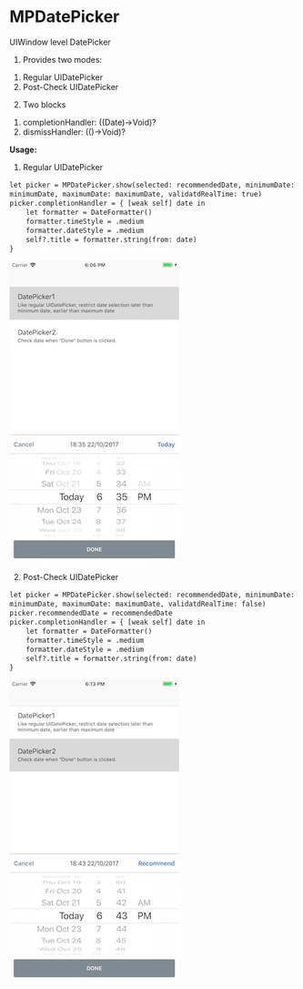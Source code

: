 # MPDatePicker
UIWindow level DatePicker

1. Provides two modes: 
  1) Regular UIDatePicker
  2) Post-Check UIDatePicker
  
2. Two blocks
  1) completionHandler: ((Date)->Void)?
  2) dismissHandler: (()->Void)?

**Usage:**
1. Regular UIDatePicker
```
let picker = MPDatePicker.show(selected: recommendedDate, minimumDate: minimumDate, maximumDate: maximumDate, validatdRealTime: true)
picker.completionHandler = { [weak self] date in
    let formatter = DateFormatter()
    formatter.timeStyle = .medium
    formatter.dateStyle = .medium
    self?.title = formatter.string(from: date)
}
```
![Regular UIDatePicker](https://github.com/linbo8303/MPDatePicker/blob/master/Screenshot1.png "Regular UIDatePicker") 

2. Post-Check UIDatePicker
```
let picker = MPDatePicker.show(selected: recommendedDate, minimumDate: minimumDate, maximumDate: maximumDate, validatdRealTime: false)
picker.recommendedDate = recommendedDate
picker.completionHandler = { [weak self] date in
    let formatter = DateFormatter()
    formatter.timeStyle = .medium
    formatter.dateStyle = .medium
    self?.title = formatter.string(from: date)
}
```

![Post-Check UIDatePicker](https://github.com/linbo8303/MPDatePicker/blob/master/Screenshot2.png "Post-Check UIDatePicker")

